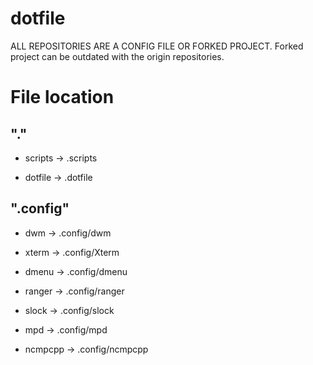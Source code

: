 # dotfile
ALL REPOSITORIES ARE A CONFIG FILE OR FORKED PROJECT. Forked project can be outdated with the origin repositories.

# File location

## "."

- scripts -> .scripts

- dotfile -> .dotfile

## ".config"

- dwm -> .config/dwm

- xterm -> .config/Xterm

- dmenu -> .config/dmenu

- ranger -> .config/ranger

- slock -> .config/slock

- mpd -> .config/mpd

- ncmpcpp -> .config/ncmpcpp

